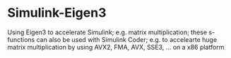 Simulink-Eigen3
===============

Using Eigen3 to accelerate Simulink; e.g. matrix multiplication; these s-functions can also be used with Simulink Coder; e.g. to accelearte huge matrix multiplication by using AVX2, FMA, AVX, SSE3, ... on a x86 platform
